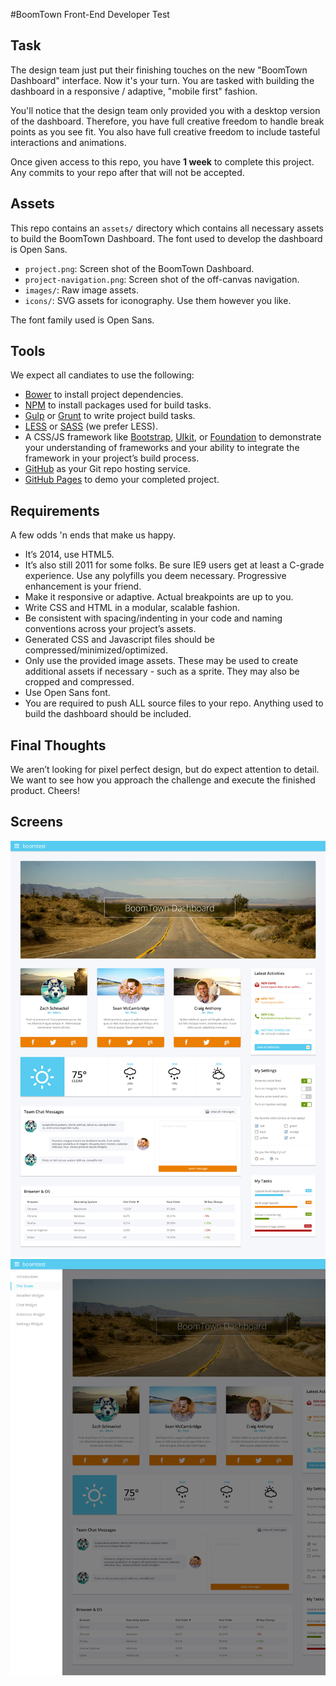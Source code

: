 #BoomTown Front-End Developer Test

## Task
The design team just put their finishing touches on the new "BoomTown Dashboard" interface. Now it's your turn. You are tasked with building the dashboard in a responsive / adaptive, "mobile first" fashion.

You'll notice that the design team only provided you with a desktop version of the dashboard. Therefore, you have full creative freedom to handle break points as you see fit. You also have full creative freedom to include tasteful interactions and animations.

Once given access to this repo, you have **1 week** to complete this project. Any commits to your repo after that will not be accepted.

## Assets
This repo contains an `assets/` directory which contains all necessary assets to build the BoomTown Dashboard. The font used to develop the dashboard is Open Sans.

* `project.png`: Screen shot of the BoomTown Dashboard.
* `project-navigation.png`: Screen shot of the off-canvas navigation.
* `images/`: Raw image assets.
* `icons/`: SVG assets for iconography. Use them however you like.

The font family used is Open Sans.


## Tools
We expect all candiates to use the following:

* [Bower](http://www.bower.io) to install project dependencies. 
* [NPM](https://www.npmjs.org/) to install packages used for build tasks.
* [Gulp](http://gulpjs.com/) or [Grunt](http://gruntjs.com/) to write project build tasks.
* [LESS](http://lesscss.org/) or [SASS](http://sass-lang.com/) (we prefer LESS).
* A CSS/JS framework like [Bootstrap](http://getbootstrap.com/), [UIkit](http://getuikit.com), or [Foundation](http://foundation.zurb.com/) to demonstrate your understanding of frameworks and your ability to integrate the framework in your project’s build process.
* [GitHub](http://github.com) as your Git repo hosting service.
* [GitHub Pages](https://pages.github.com/) to demo your completed project.

## Requirements
A few odds 'n ends that make us happy.

* It’s 2014, use HTML5.
* It’s also still 2011 for some folks. Be sure IE9 users get at least a C-grade experience. Use any polyfills you deem necessary. Progressive enhancement is your friend. 
* Make it responsive or adaptive. Actual breakpoints are up to you.
* Write CSS and HTML in a modular, scalable fashion. 
* Be consistent with spacing/indenting in your code and naming conventions across your project’s assets.
* Generated CSS and Javascript files should be compressed/minimized/optimized.
* Only use the provided image assets. These may be used to create additional assets if necessary - such as a sprite. They may also be cropped and compressed.
* Use Open Sans font.
* You are required to push ALL source files to your repo. Anything used to build the dashboard should be included.

## Final Thoughts
We aren’t looking for pixel perfect design, but do expect attention to detail. We want to see how you approach the challenge and execute the finished product. Cheers!

## Screens
![Project low-res](assets/project-low-res.jpg)
![Project Navigation low-res](assets/project-navigation-low-res.jpg)